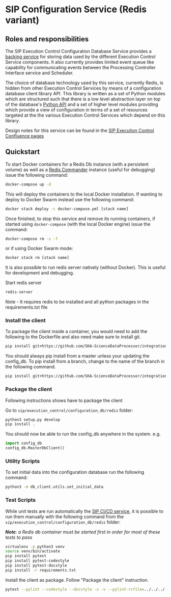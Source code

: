 # SIP Configuration Service (Redis variant)

## Roles and responsibilities

The SIP Execution Control Configuration Database Service provides a 
[backing service](https://12factor.net/backing-services) for storing data used
by the different Execution Control Service components. It also currently 
provides limited event queue like capability for communicating events
between the Processing Controller Interface service and Scheduler. 

The choice of database technology used by this service, currently Redis, 
is hidden from other Execution Control Services by means of a configuration 
database client library API. This library is written as a set of Python 
modules which are structured such that there is a low level abstraction 
layer on top of the database's 
[Python API](https://redis-py.readthedocs.io/en/latest/) and a set of higher 
level modules providing which provide a view of configuration in terms of a set
of resources targeted at the the various Execution Control Services which 
depend on this library.

Design notes for this service can be found in the
[SIP Execution Control Confluence pages](https://confluence.ska-sdp.org/display/WBS/SIP%3A+%5BEC%5D+Configuration+Database+Service)

## Quickstart

To start Docker containers for a Redis Db instance (with a persistent volume)
as well as a [Redis Commander](https://github.com/joeferner/redis-commander)
instance (useful for debugging) issue the following command:

```bash
docker-compose up -d
```

This will deploy the containers to the local Docker installation. If wanting
to deploy to Docker Swarm instead use the following command:

```bash
docker stack deploy -c docker-compose.yml [stack name]
```

Once finished, to stop this service and remove its running containers, if
started using `docker-compose` (with the local Docker engine) issue the
command:

```bash
docker-compose rm -s -f
```

or if using Docker Swarm mode:

```bash
docker stack rm [stack name]
```

It is also possible to run redis server natively (without Docker). This is
useful for development and debugging.

Start redis server

```bash
redis-server
```

Note - It requires redis to be installed and all python packages in the
requirements.txt file

### Install the client 

To package the client inside a container, you would need to add the following to
the Dockerfile and also need make sure to install git.


```bash
pip install git+https://github.com/SKA-ScienceDataProcessor/integration-prototype@master#egg=config_db\&subdirectory=sip/execution_control/configuration_db/redis
```

You should always pip install from a master unless your updating the config_db.
To pip install from a branch, change <BRANCHNAME> to the name of the branch in the 
following command.

```bash
pip install git+https://github.com/SKA-ScienceDataProcessor/integration-prototype@<BRANCHNAME>#egg=config_db\&subdirectory=sip/execution_control/configuration_db/redis
```

### Package the client

Following instructions shows have to package the client

Go to `sip/execution_control/configuration_db/redis` folder:

```bash
python3 setup.py develop
pip install .
```

You should now be able to run the config_db anywhere in the system. 
e.g.

```python
import config_db
config_db.MasterDbClient()
```



### Utility Scripts

To set initial data into the configuration database run the following command:

```bash
python3 -m db_client.utils.set_initial_data
```

### Test Scripts


While unit tests are run automatically the 
[SIP CI/CD service](https://travis-ci.com/SKA-ScienceDataProcessor/integration-prototype),
it is possible to run them manually with the following command from the
`sip/execution_control/configuration_db/redis` folder:

***Note**: a Redis db container must be started first in order for most of
these tests to pass*

```bash
virtualenv -p python3 venv
source venv/bin/activate
pip install pytest
pip install pytest-codestyle
pip install pytest-docstyle
pip install -r requirements.txt
```

Install the client as package. Follow "Package the client" instruction.

```bash
pytest --pylint --codestyle --docstyle -s -v --pylint-rcfile=../../../../.pylintrc 
```
